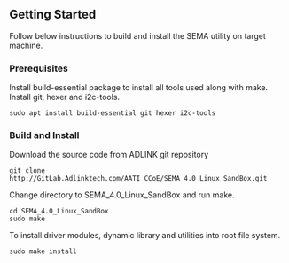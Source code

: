 ## Getting Started

Follow below instructions to build and install the SEMA utility on target machine.

### Prerequisites

Install build-essential package to install all tools used along with make. Install git, hexer and i2c-tools.

```
sudo apt install build-essential git hexer i2c-tools
```

### Build and Install

Download the source code from ADLINK git repository

```
git clone http://GitLab.Adlinktech.com/AATI_CCoE/SEMA_4.0_Linux_SandBox.git
```

Change directory to SEMA_4.0_Linux_SandBox and run make.

```
cd SEMA_4.0_Linux_SandBox
sudo make
```

To install driver modules, dynamic library and utilities  into root file system.

```
sudo make install
```


